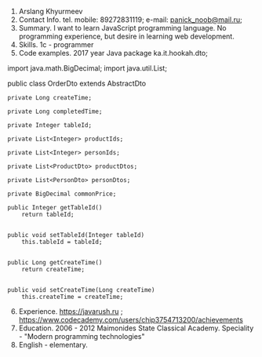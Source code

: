 1. Arslang Khyurmeev	
2. Contact Info.
tel. mobile: 89272831119; e-mail: panick_noob@mail.ru; 
3. Summary.
I want to learn JavaScript programming language. No programming experience, but desire in learning web development.
4. Skills.
1c - programmer
5. Code examples.
2017 year
Java
package ka.it.hookah.dto;

import java.math.BigDecimal;
import java.util.List;


public class OrderDto extends AbstractDto 

    private Long createTime;

    private Long completedTime;

    private Integer tableId;

    private List<Integer> productIds;

    private List<Integer> personIds;

    private List<ProductDto> productDtos;

    private List<PersonDto> personDtos;

    private BigDecimal commonPrice;

    public Integer getTableId() 
        return tableId;
    

    public void setTableId(Integer tableId) 
        this.tableId = tableId;
    

    public Long getCreateTime() 
        return createTime;
    

    public void setCreateTime(Long createTime) 
        this.createTime = createTime;
    

   


6. Experience. 
https://javarush.ru ; https://www.codecademy.com/users/chip3754713200/achievements
7. Education.
2006 - 2012
Maimonides State Classical Academy. Speciality - "Modern programming technologies"
8. English - elementary.

